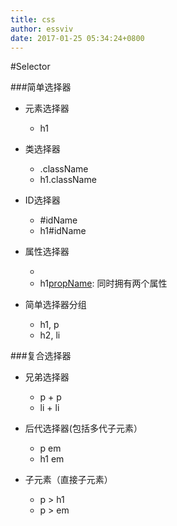 ```yaml
---
title: css
author: essviv
date: 2017-01-25 05:34:24+0800
---
```


#Selector

###简单选择器
* 元素选择器  
  * h1
  
* 类选择器  
  * .className
  * h1.className
  
* ID选择器  
  * \#idName
  * h1\#idName

* 属性选择器
  * [propName]: 拥有某个属性的对象
  * h1[propName][propName]: 同时拥有两个属性

* 简单选择器分组
  * h1, p
  * h2, li

###复合选择器
* 兄弟选择器
  * p + p
  * li + li
  
* 后代选择器(包括多代子元素）
  * p em
  * h1 em

* 子元素（直接子元素）
  * p > h1
  * p > em